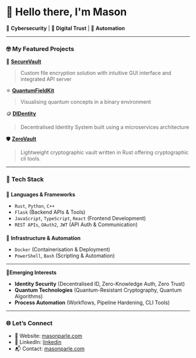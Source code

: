 # 👋 Hello there, I'm Mason  

🔐 **Cybersecurity** |  🤝 **Digital Trust** | 🚗 **Automation**  

---

### 🤓 **My Featured Projects**  
🏦 **[SecureVault](https://github.com/ParleSec/SecureVault)**
> Custom file encryption solution with intuitive GUI interface and integrated API server 

⚛️ **[QuantumFieldKit](https://quantumfieldkit.com/)**
> Visualising quantum concepts in a binary environment

🪙 **[DIDentity](https://github.com/ParleSec/DIDentity)**
> Decentralised Identity System built using a microservices architecture

🛡️ **[ZeroVault](https://github.com/ParleSec/ZeroVault)** 
> Lightweight cryptographic vault written in Rust offering cryptographic cli tools.


---


### 🔧 **Tech Stack**  
###
💾 **Languages & Frameworks**   
- `Rust`, `Python`, `C++`  
- `Flask` (Backend APIs & Tools)  
- `JavaScript`, `TypeScript`, `React` (Frontend Development)  
- `REST APIs`, `OAuth2`, `JWT` (API Auth & Communication)  
####
 🚢 **Infrastructure & Automation**  
- `Docker` (Containerisation & Deployment)  
- `PowerShell`, `Bash` (Scripting & Automation)  

---

💭**Emerging Interests**
- **Identity Security** (Decentralised ID, Zero-Knowledge Auth, Zero Trust)
- **Quantum Technologies** (Quantum-Resistant Cryptography, Quantum Algorithms)
- **Process Automation** (Workflows, Pipeline Hardening, CLI Tools)

---

### 🌐 **Let’s Connect**

- 🔗 Website: [masonparle.com](https://masonparle.com)  
- 💼 LinkedIn: [linkedin](https://linkedin.com/in/masonparle)  
- 📬 Contact: [masonparle.com](https://masonparle.com)
